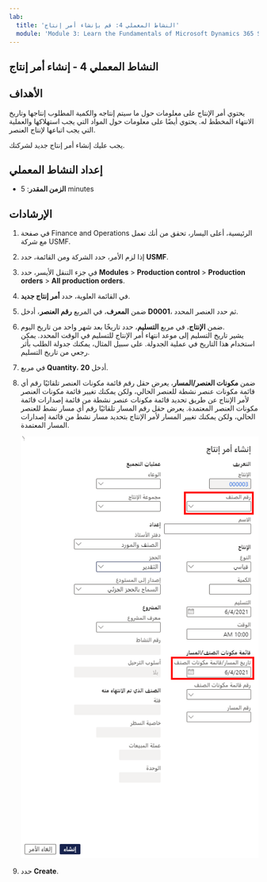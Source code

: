 ```yaml
---
lab:
  title: 'النشاط المعملي 4: قم بإنشاء أمر إنتاج'
  module: 'Module 3: Learn the Fundamentals of Microsoft Dynamics 365 Supply Chain Management'
---
```


## <a name="lab-4---create-a-production-order"></a>النشاط المعملي 4 - إنشاء أمر إنتاج

## <a name="objectives"></a>الأهداف

يحتوي أمر الإنتاج على معلومات حول ما سيتم إنتاجه والكمية المطلوب إنتاجها وتاريخ الانتهاء المخطط له. يحتوي أيضًا على معلومات حول المواد التي يجب استهلاكها والعملية التي يجب اتباعها لإنتاج العنصر.

يجب عليك إنشاء أمر إنتاج جديد لشركتك.

## <a name="lab-setup"></a>إعداد النشاط المعملي

   - **الزمن المقدر**: 5 minutes

## <a name="instructions"></a>الإرشادات

1. في صفحة Finance and Operations الرئيسية، أعلى اليسار، تحقق من أنك تعمل مع شركة USMF.

1. إذا لزم الأمر، حدد الشركة ومن القائمة، حدد **USMF**.

1. في جزء التنقل الأيسر، حدد **Modules** > **Production control** > **Production orders** > **All production orders**.

1. في القائمة العلوية، حدد **أمر إنتاج جديد**.

1. ضمن **المعرف**، في المربع **رقم العنصر**، أدخل **D0001**، ثم حدد العنصر المحدد.

1. ضمن **الإنتاج**، في مربع **التسليم**، حدد تاريخًا بعد شهر واحد من تاريخ اليوم.  
    يشير تاريخ التسليم إلى موعد انتهاء أمر الإنتاج للتسليم في الوقت المحدد. يمكن استخدام هذا التاريخ في عملية الجدولة. على سبيل المثال، يمكنك جدولة الطلب بأثر رجعي من تاريخ التسليم.

1. في مربع **Quantity**، أدخل **20**.

1. ضمن **مكونات العنصر/المسار**، يعرض حقل رقم قائمة مكونات العنصر تلقائيًا رقم أي قائمة مكونات عنصر نشطة للعنصر الحالي، ولكن يمكنك تغيير قائمة مكونات العنصر لأمر الإنتاج عن طريق تحديد قائمة مكونات عنصر نشطة من قائمة إصدارات قائمة مكونات العنصر المعتمدة. يعرض حقل رقم المسار تلقائيًا رقم أي مسار نشط للعنصر الحالي، ولكن يمكنك تغيير المسار لأمر الإنتاج بتحديد مسار نشط من قائمة إصدارات المسار المعتمدة.

    ![صورة شاشة تعرض جزء إنشاء أمر إنتاج بالكامل](./media/lp1-m4-new-production-order-pane.png)

1. حدد **Create**.
